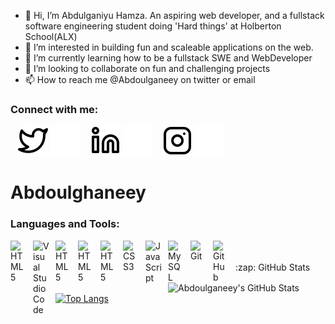 - 👋 Hi, I’m Abdulganiyu Hamza. An aspiring web developer, and a fullstack software engineering student doing 'Hard things' at Holberton School(ALX)
- 👀 I’m interested in building fun and scaleable applications on the web.
- 🌱 I’m currently learning how to be a fullstack SWE and WebDeveloper
- 💞️ I’m looking to collaborate on fun and challenging projects
- 📫 How to reach me @Abdoulganeey on twitter or email

<!---
kagedevio/kagedevio is a ✨ special ✨ repository because its `README.md` (this file) appears on your GitHub profile.
You can click the Preview link to take a look at your changes.
--->

### Connect with me:

&nbsp;&nbsp;
[![website](./img/twitter-light.svg)](https://twitter.com/Abdoulganeey#gh-light-mode-only)
[![website](./img/twitter-dark.svg)](https://twitter.com/Abdoulganeey#gh-dark-mode-only)
&nbsp;&nbsp;
[![website](./img/linkedin-light.svg)](https://linkedin.com/in/Abdoulganeey#gh-light-mode-only)
[![website](./img/linkedin-dark.svg)](https://linkedin.com/in/Abdoulganeey#gh-dark-mode-only)
&nbsp;&nbsp;
[![website](./img/instagram-light.svg)](https://instagram.com/Abdoulganeey#gh-light-mode-only)
[![website](./img/instagram-dark.svg)](https://instagram.com/Abdoulganeey#gh-dark-mode-only)
# Abdoulghaneey


### Languages and Tools:
<img align="left" alt="HTML5" width="26px" src="https://cdn.jsdelivr.net/gh/devicons/devicon/icons/python/python-original.svg" style="padding-right:10px;" />
<img align="left" alt="Visual Studio Code" width="26px" src="https://cdn.jsdelivr.net/gh/devicons/devicon/icons/vscode/vscode-original.svg" style="padding-right:10px;" />
<img align="left" alt="HTML5" width="26px" src="https://cdn.jsdelivr.net/gh/devicons/devicon/icons/c/c-original.svg" style="padding-right:10px;" />
<img align="left" alt="HTML5" width="26px" src="https://cdn.jsdelivr.net/gh/devicons/devicon/icons/bootstrap/bootstrap-original.svg" style="padding-right:10px;" />

<img align="left" alt="HTML5" width="26px" src="https://cdn.jsdelivr.net/gh/devicons/devicon/icons/html5/html5-original.svg" style="padding-right:10px;" />
<img align="left" alt="CSS3" width="26px" src="https://cdn.jsdelivr.net/gh/devicons/devicon/icons/css3/css3-original.svg" style="padding-right:10px;" />
<img align="left" alt="JavaScript" width="26px" src="https://cdn.jsdelivr.net/gh/devicons/devicon/icons/javascript/javascript-original.svg" style="padding-right:10px;" />
<img align="left" alt="MySQL" width="26px" src="https://cdn.jsdelivr.net/gh/devicons/devicon/icons/mysql/mysql-original.svg" style="padding-right:10px;" />
<img align="left" alt="Git" width="26px" src="https://cdn.jsdelivr.net/gh/devicons/devicon/icons/git/git-original.svg" style="padding-right:10px;" />
<img align="left" alt="GitHub" width="26px" src="https://user-images.githubusercontent.com/3369400/139447912-e0f43f33-6d9f-45f8-be46-2df5bbc91289.png" style="padding-right:10px;" />

<br>
<br>
<summary>:zap: GitHub Stats</summary>

<img align="left" alt="Abdoulganeey's GitHub Stats" src="https://github-readme-stats.vercel.app/api?username=emmaudeji&show_icons=true&hide_border=false&title_color=ff652f&icon_color=FFE400&bg_color=09131B&text_color=ffffff&border_color=0c1a25" />

[![Top Langs](https://github-readme-stats.vercel.app/api/top-langs/?username=emmaudeji&show_icons=true&hide_border=false&title_color=ff652f&icon_color=FFE400&bg_color=09131B&text_color=ffffff&border_color=0c1a25)](https://github.com/anuraghazra/github-readme-stats)